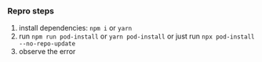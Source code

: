 ### Repro steps

1. install dependencies: `npm i` or `yarn`
2. run `npm run pod-install` or `yarn pod-install` or just run `npx pod-install --no-repo-update`
3. observe the error
